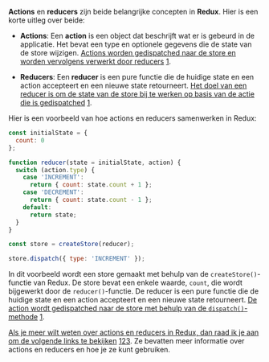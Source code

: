 **Actions** en **reducers** zijn beide belangrijke concepten in **Redux**. Hier is een korte uitleg over beide:

- **Actions**: Een **action** is een object dat beschrijft wat er is gebeurd in de applicatie. Het bevat een type en optionele gegevens die de state van de store wijzigen. [Actions worden gedispatched naar de store en worden vervolgens verwerkt door reducers](https://redux.js.org/tutorials/fundamentals/part-3-state-actions-reducers) [1](https://redux.js.org/tutorials/fundamentals/part-3-state-actions-reducers).
    
- **Reducers**: Een **reducer** is een pure functie die de huidige state en een action accepteert en een nieuwe state retourneert. [Het doel van een reducer is om de state van de store bij te werken op basis van de actie die is gedispatched](https://redux.js.org/tutorials/fundamentals/part-3-state-actions-reducers) [1](https://redux.js.org/tutorials/fundamentals/part-3-state-actions-reducers).
    

Hier is een voorbeeld van hoe actions en reducers samenwerken in Redux:

```javascript
const initialState = {
  count: 0
};

function reducer(state = initialState, action) {
  switch (action.type) {
    case 'INCREMENT':
      return { count: state.count + 1 };
    case 'DECREMENT':
      return { count: state.count - 1 };
    default:
      return state;
  }
}

const store = createStore(reducer);

store.dispatch({ type: 'INCREMENT' });
```

In dit voorbeeld wordt een store gemaakt met behulp van de `createStore()`-functie van Redux. De store bevat een enkele waarde, `count`, die wordt bijgewerkt door de `reducer()`-functie. De reducer is een pure functie die de huidige state en een action accepteert en een nieuwe state retourneert. [De action wordt gedispatched naar de store met behulp van de `dispatch()`-methode](https://redux.js.org/tutorials/fundamentals/part-3-state-actions-reducers) [1](https://redux.js.org/tutorials/fundamentals/part-3-state-actions-reducers).

[Als je meer wilt weten over actions en reducers in Redux, dan raad ik je aan om de volgende links te bekijken](https://redux.js.org/tutorials/fundamentals/part-3-state-actions-reducers) [1](https://redux.js.org/tutorials/fundamentals/part-3-state-actions-reducers)[2](https://stackoverflow.com/questions/51703412/what-is-the-difference-between-reducer-and-action-creator-function)[3](https://technicqa.com/what-is-difference-between-redux-and-reducer/). Ze bevatten meer informatie over actions en reducers en hoe je ze kunt gebruiken.